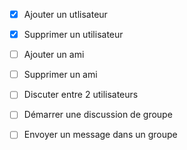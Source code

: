 - [x] Ajouter un utlisateur
- [X] Supprimer un utilisateur

-[ ] Ajouter un ami
-[ ] Supprimer un ami

-[ ] Discuter entre 2 utilisateurs

-[ ] Démarrer une discussion de groupe
-[ ] Envoyer un message dans un groupe